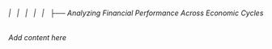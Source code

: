###### |   |   |   |   |   ├── Analyzing Financial Performance Across Economic Cycles

*Add content here*